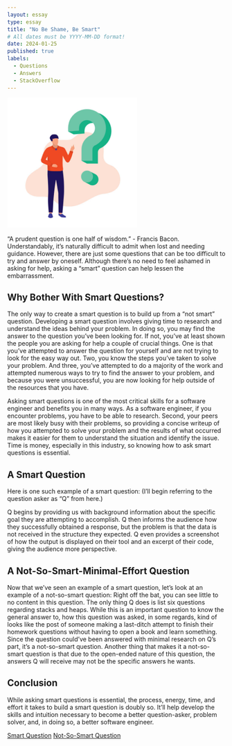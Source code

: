 ```yaml
---
layout: essay
type: essay
title: "No Be Shame, Be Smart"
# All dates must be YYYY-MM-DD format!
date: 2024-01-25
published: true
labels:
  - Questions
  - Answers
  - StackOverflow
---
```


<img width="300px" class="rounded float-start pe-4" src="../img/smartq.jpg">

“A prudent question is one half of wisdom.” - Francis Bacon. Understandably, it’s naturally difficult to admit when lost and needing guidance. However, there are just some questions that can be too difficult to try and answer by oneself. Although there’s no need to feel ashamed in asking for help, asking a “smart” question can help lessen the embarrassment. 

## Why Bother With Smart Questions?	

The only way to create a smart question is to build up from a “not smart” question. Developing a smart question involves giving time to research and understand the ideas behind your problem. In doing so, you may find the answer to the question you’ve been looking for. If not, you’ve at least shown the people you are asking for help a couple of crucial things. One is that you’ve attempted to answer the question for yourself and are not trying to look for the easy way out. Two, you know the steps you’ve taken to solve your problem. And three, you’ve attempted to do a majority of the work and attempted numerous ways to try to find the answer to your problem, and because you were unsuccessful, you are now looking for help outside of the resources that you have.

Asking smart questions is one of the most critical skills for a software engineer and benefits you in many ways. As a software engineer, if you encounter problems, you have to be able to research. Second, your peers are most likely busy with their problems, so providing a concise writeup of how you attempted to solve your problem and the results of what occurred makes it easier for them to understand the situation and identify the issue. Time is money, especially in this industry, so knowing how to ask smart questions is essential.

## A Smart Question

Here is one such example of a smart question: (I’ll begin referring to the question asker as “Q” from here.) 

Q begins by providing us with background information about the specific goal they are attempting to accomplish. Q then informs the audience how they successfully obtained a response, but the problem is that the data is not received in the structure they expected. Q even provides a screenshot of how the output is displayed on their tool and an excerpt of their code, giving the audience more perspective. 

## A Not-So-Smart-Minimal-Effort Question

Now that we’ve seen an example of a smart question, let’s look at an example of a not-so-smart question:
Right off the bat, you can see little to no content in this question. The only thing Q does is list six questions regarding stacks and heaps. While this is an important question to know the general answer to, how this question was asked, in some regards, kind of looks like the post of someone making a last-ditch attempt to finish their homework questions without having to open a book and learn something. Since the question could’ve been answered with minimal research on Q’s part, it’s a not-so-smart question. Another thing that makes it a not-so-smart question is that due to the open-ended nature of this question, the answers Q will receive may not be the specific answers he wants.

## Conclusion

While asking smart questions is essential, the process, energy, time, and effort it takes to build a smart question is doubly so. It’ll help develop the skills and intuition necessary to become a better question-asker, problem solver, and, in doing so, a better software engineer.

<a href="https://stackoverflow.com/questions/77830117/web-scraping-and-post-request-issue-unable-to-retrieve-expected-data">Smart Question</a>
<a href="https://stackoverflow.com/questions/79923/what-and-where-are-the-stack-and-heap">Not-So-Smart Question</a>

